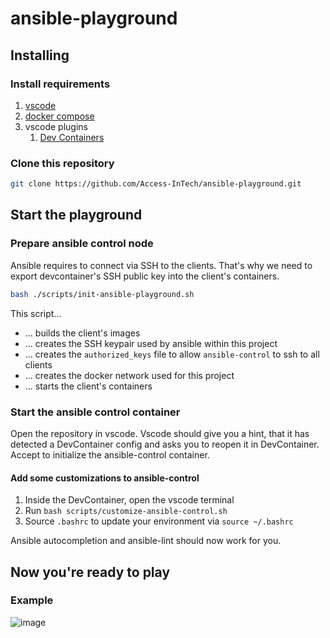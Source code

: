 # ansible-playground

## Installing

### Install requirements

1. [vscode](https://code.visualstudio.com/Download)
1. [docker compose](https://docs.docker.com/compose/install/)
1. vscode plugins
    1. [Dev Containers](https://marketplace.visualstudio.com/items?itemName=ms-vscode-remote.remote-containers)

### Clone this repository

```sh
git clone https://github.com/Access-InTech/ansible-playground.git
```

## Start the playground

### Prepare ansible control node

Ansible requires to connect via SSH to the clients. That's why we need to export devcontainer's SSH public key into the client's containers.

```sh
bash ./scripts/init-ansible-playground.sh
```

This script...
- ... builds the client's images
- ... creates the SSH keypair used by ansible within this project
- ... creates the `authorized_keys` file to allow `ansible-control` to ssh to all clients
- ... creates the docker network used for this project
- ... starts the client's containers

### Start the ansible control container

Open the repository in vscode. Vscode should give you a hint, that it has detected a DevContainer config and asks you to reopen it in DevContainer. Accept to initialize the ansible-control container.

#### Add some customizations to ansible-control

1. Inside the DevContainer, open the vscode terminal
1. Run `bash scripts/customize-ansible-control.sh`
1. Source `.bashrc` to update your environment via `source ~/.bashrc`

Ansible autocompletion and ansible-lint should now work for you.

## Now you're ready to play
### Example
![image](https://user-images.githubusercontent.com/39803750/214030375-86c6b518-a169-443d-9b91-8543a71da9df.png)
